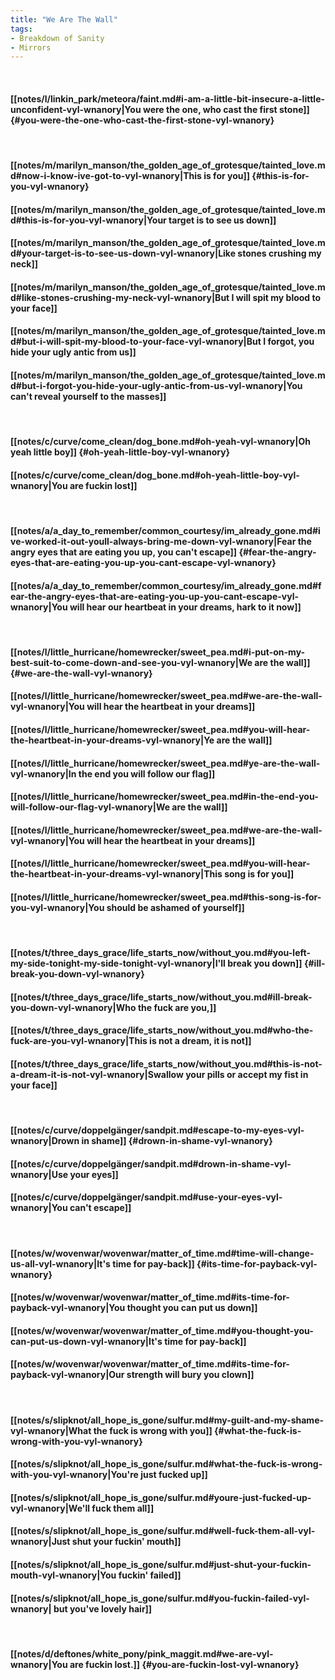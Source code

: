 ```yaml
---
title: "We Are The Wall"
tags:
- Breakdown of Sanity
- Mirrors
---
```

&nbsp;
#### [[notes/l/linkin_park/meteora/faint.md#i-am-a-little-bit-insecure-a-little-unconfident-vyl-wnanory|You were the one, who cast the first stone]] {#you-were-the-one-who-cast-the-first-stone-vyl-wnanory}
&nbsp;
#### [[notes/m/marilyn_manson/the_golden_age_of_grotesque/tainted_love.md#now-i-know-ive-got-to-vyl-wnanory|This is for you]] {#this-is-for-you-vyl-wnanory}
#### [[notes/m/marilyn_manson/the_golden_age_of_grotesque/tainted_love.md#this-is-for-you-vyl-wnanory|Your target is to see us down]]
#### [[notes/m/marilyn_manson/the_golden_age_of_grotesque/tainted_love.md#your-target-is-to-see-us-down-vyl-wnanory|Like stones crushing my neck]]
#### [[notes/m/marilyn_manson/the_golden_age_of_grotesque/tainted_love.md#like-stones-crushing-my-neck-vyl-wnanory|But I will spit my blood to your face]]
#### [[notes/m/marilyn_manson/the_golden_age_of_grotesque/tainted_love.md#but-i-will-spit-my-blood-to-your-face-vyl-wnanory|But I forgot, you hide your ugly antic from us]]
#### [[notes/m/marilyn_manson/the_golden_age_of_grotesque/tainted_love.md#but-i-forgot-you-hide-your-ugly-antic-from-us-vyl-wnanory|You can't reveal yourself to the masses]]
&nbsp;
#### [[notes/c/curve/come_clean/dog_bone.md#oh-yeah-vyl-wnanory|Oh yeah little boy]] {#oh-yeah-little-boy-vyl-wnanory}
#### [[notes/c/curve/come_clean/dog_bone.md#oh-yeah-little-boy-vyl-wnanory|You are fuckin lost]]
&nbsp;
#### [[notes/a/a_day_to_remember/common_courtesy/im_already_gone.md#ive-worked-it-out-youll-always-bring-me-down-vyl-wnanory|Fear the angry eyes that are eating you up, you can't escape]] {#fear-the-angry-eyes-that-are-eating-you-up-you-cant-escape-vyl-wnanory}
#### [[notes/a/a_day_to_remember/common_courtesy/im_already_gone.md#fear-the-angry-eyes-that-are-eating-you-up-you-cant-escape-vyl-wnanory|You will hear our heartbeat in your dreams, hark to it now]]
&nbsp;
#### [[notes/l/little_hurricane/homewrecker/sweet_pea.md#i-put-on-my-best-suit-to-come-down-and-see-you-vyl-wnanory|We are the wall]] {#we-are-the-wall-vyl-wnanory}
#### [[notes/l/little_hurricane/homewrecker/sweet_pea.md#we-are-the-wall-vyl-wnanory|You will hear the heartbeat in your dreams]]
#### [[notes/l/little_hurricane/homewrecker/sweet_pea.md#you-will-hear-the-heartbeat-in-your-dreams-vyl-wnanory|Ye are the wall]]
#### [[notes/l/little_hurricane/homewrecker/sweet_pea.md#ye-are-the-wall-vyl-wnanory|In the end you will follow our flag]]
#### [[notes/l/little_hurricane/homewrecker/sweet_pea.md#in-the-end-you-will-follow-our-flag-vyl-wnanory|We are the wall]]
#### [[notes/l/little_hurricane/homewrecker/sweet_pea.md#we-are-the-wall-vyl-wnanory|You will hear the heartbeat in your dreams]]
#### [[notes/l/little_hurricane/homewrecker/sweet_pea.md#you-will-hear-the-heartbeat-in-your-dreams-vyl-wnanory|This song is for you]]
#### [[notes/l/little_hurricane/homewrecker/sweet_pea.md#this-song-is-for-you-vyl-wnanory|You should be ashamed of yourself]]
&nbsp;
#### [[notes/t/three_days_grace/life_starts_now/without_you.md#you-left-my-side-tonight-my-side-tonight-vyl-wnanory|I'll break you down]] {#ill-break-you-down-vyl-wnanory}
#### [[notes/t/three_days_grace/life_starts_now/without_you.md#ill-break-you-down-vyl-wnanory|Who the fuck are you,]]
#### [[notes/t/three_days_grace/life_starts_now/without_you.md#who-the-fuck-are-you-vyl-wnanory|This is not a dream, it is not]]
#### [[notes/t/three_days_grace/life_starts_now/without_you.md#this-is-not-a-dream-it-is-not-vyl-wnanory|Swallow your pills or accept my fist in your face]]
&nbsp;
#### [[notes/c/curve/doppelgänger/sandpit.md#escape-to-my-eyes-vyl-wnanory|Drown in shame]] {#drown-in-shame-vyl-wnanory}
#### [[notes/c/curve/doppelgänger/sandpit.md#drown-in-shame-vyl-wnanory|Use your eyes]]
#### [[notes/c/curve/doppelgänger/sandpit.md#use-your-eyes-vyl-wnanory|You can't escape]]
&nbsp;
#### [[notes/w/wovenwar/wovenwar/matter_of_time.md#time-will-change-us-all-vyl-wnanory|It's time for pay-back]] {#its-time-for-payback-vyl-wnanory}
#### [[notes/w/wovenwar/wovenwar/matter_of_time.md#its-time-for-payback-vyl-wnanory|You thought you can put us down]]
#### [[notes/w/wovenwar/wovenwar/matter_of_time.md#you-thought-you-can-put-us-down-vyl-wnanory|It's time for pay-back]]
#### [[notes/w/wovenwar/wovenwar/matter_of_time.md#its-time-for-payback-vyl-wnanory|Our strength will bury you clown]]
&nbsp;
#### [[notes/s/slipknot/all_hope_is_gone/sulfur.md#my-guilt-and-my-shame-vyl-wnanory|What the fuck is wrong with you]] {#what-the-fuck-is-wrong-with-you-vyl-wnanory}
#### [[notes/s/slipknot/all_hope_is_gone/sulfur.md#what-the-fuck-is-wrong-with-you-vyl-wnanory|You're just fucked up]]
#### [[notes/s/slipknot/all_hope_is_gone/sulfur.md#youre-just-fucked-up-vyl-wnanory|We'll fuck them all]]
#### [[notes/s/slipknot/all_hope_is_gone/sulfur.md#well-fuck-them-all-vyl-wnanory|Just shut your fuckin' mouth]]
#### [[notes/s/slipknot/all_hope_is_gone/sulfur.md#just-shut-your-fuckin-mouth-vyl-wnanory|You fuckin' failed]]
#### [[notes/s/slipknot/all_hope_is_gone/sulfur.md#you-fuckin-failed-vyl-wnanory| but you've lovely hair]]
&nbsp;
#### [[notes/d/deftones/white_pony/pink_maggit.md#we-are-vyl-wnanory|You are fuckin lost.]] {#you-are-fuckin-lost-vyl-wnanory}
